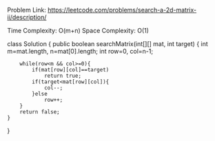 Problem Link: https://leetcode.com/problems/search-a-2d-matrix-ii/description/

Time Complexity: O(m+n)
Space Complexity: O(1)

class Solution {
    public boolean searchMatrix(int[][] mat, int target) {
        int m=mat.length, n=mat[0].length;
        int row=0, col=n-1;

        while(row<m && col>=0){
            if(mat[row][col]==target)
                return true;
            if(target<mat[row][col]){
                col--;
            }else
                row++;
        }
        return false;
    }
}